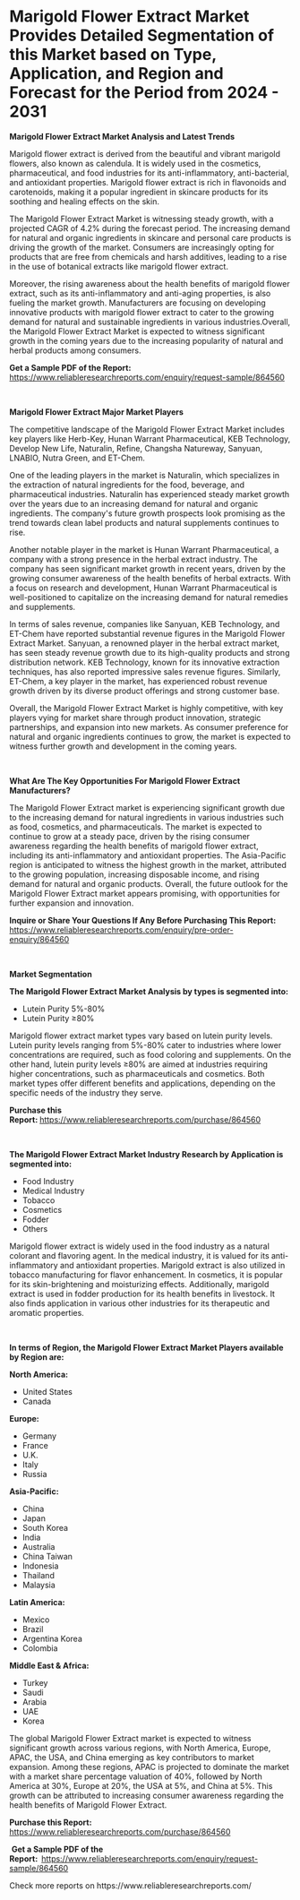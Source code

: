 <p><h1>Marigold Flower Extract Market Provides Detailed Segmentation of this Market based on Type, Application, and Region and Forecast for the Period from 2024 - 2031</h1></p><p><strong>Marigold Flower Extract Market Analysis and Latest Trends</strong></p>
<p><p>Marigold flower extract is derived from the beautiful and vibrant marigold flowers, also known as calendula. It is widely used in the cosmetics, pharmaceutical, and food industries for its anti-inflammatory, anti-bacterial, and antioxidant properties. Marigold flower extract is rich in flavonoids and carotenoids, making it a popular ingredient in skincare products for its soothing and healing effects on the skin.</p><p>The Marigold Flower Extract Market is witnessing steady growth, with a projected CAGR of 4.2% during the forecast period. The increasing demand for natural and organic ingredients in skincare and personal care products is driving the growth of the market. Consumers are increasingly opting for products that are free from chemicals and harsh additives, leading to a rise in the use of botanical extracts like marigold flower extract.</p><p>Moreover, the rising awareness about the health benefits of marigold flower extract, such as its anti-inflammatory and anti-aging properties, is also fueling the market growth. Manufacturers are focusing on developing innovative products with marigold flower extract to cater to the growing demand for natural and sustainable ingredients in various industries.Overall, the Marigold Flower Extract Market is expected to witness significant growth in the coming years due to the increasing popularity of natural and herbal products among consumers.</p></p>
<p><strong>Get a Sample PDF of the Report:&nbsp;</strong> <a href="https://www.reliableresearchreports.com/enquiry/request-sample/864560">https://www.reliableresearchreports.com/enquiry/request-sample/864560</a></p>
<p>&nbsp;</p>
<p><strong>Marigold Flower Extract Major Market Players</strong></p>
<p><p>The competitive landscape of the Marigold Flower Extract Market includes key players like Herb-Key, Hunan Warrant Pharmaceutical, KEB Technology, Develop New Life, Naturalin, Refine, Changsha Natureway, Sanyuan, LNABIO, Nutra Green, and ET-Chem.</p><p>One of the leading players in the market is Naturalin, which specializes in the extraction of natural ingredients for the food, beverage, and pharmaceutical industries. Naturalin has experienced steady market growth over the years due to an increasing demand for natural and organic ingredients. The company's future growth prospects look promising as the trend towards clean label products and natural supplements continues to rise.</p><p>Another notable player in the market is Hunan Warrant Pharmaceutical, a company with a strong presence in the herbal extract industry. The company has seen significant market growth in recent years, driven by the growing consumer awareness of the health benefits of herbal extracts. With a focus on research and development, Hunan Warrant Pharmaceutical is well-positioned to capitalize on the increasing demand for natural remedies and supplements.</p><p>In terms of sales revenue, companies like Sanyuan, KEB Technology, and ET-Chem have reported substantial revenue figures in the Marigold Flower Extract Market. Sanyuan, a renowned player in the herbal extract market, has seen steady revenue growth due to its high-quality products and strong distribution network. KEB Technology, known for its innovative extraction techniques, has also reported impressive sales revenue figures. Similarly, ET-Chem, a key player in the market, has experienced robust revenue growth driven by its diverse product offerings and strong customer base.</p><p>Overall, the Marigold Flower Extract Market is highly competitive, with key players vying for market share through product innovation, strategic partnerships, and expansion into new markets. As consumer preference for natural and organic ingredients continues to grow, the market is expected to witness further growth and development in the coming years.</p></p>
<p>&nbsp;</p>
<p><strong>What Are The Key Opportunities For Marigold Flower Extract Manufacturers?</strong></p>
<p><p>The Marigold Flower Extract market is experiencing significant growth due to the increasing demand for natural ingredients in various industries such as food, cosmetics, and pharmaceuticals. The market is expected to continue to grow at a steady pace, driven by the rising consumer awareness regarding the health benefits of marigold flower extract, including its anti-inflammatory and antioxidant properties. The Asia-Pacific region is anticipated to witness the highest growth in the market, attributed to the growing population, increasing disposable income, and rising demand for natural and organic products. Overall, the future outlook for the Marigold Flower Extract market appears promising, with opportunities for further expansion and innovation.</p></p>
<p><strong>Inquire or Share Your Questions If Any Before Purchasing This Report:</strong> <a href="https://www.reliableresearchreports.com/enquiry/pre-order-enquiry/864560">https://www.reliableresearchreports.com/enquiry/pre-order-enquiry/864560</a></p>
<p>&nbsp;</p>
<p><strong>Market Segmentation</strong></p>
<p><strong>The Marigold Flower Extract Market Analysis by types is segmented into:</strong></p>
<p><ul><li>Lutein Purity 5%-80%</li><li>Lutein Purity ≥80%</li></ul></p>
<p><p>Marigold flower extract market types vary based on lutein purity levels. Lutein purity levels ranging from 5%-80% cater to industries where lower concentrations are required, such as food coloring and supplements. On the other hand, lutein purity levels ≥80% are aimed at industries requiring higher concentrations, such as pharmaceuticals and cosmetics. Both market types offer different benefits and applications, depending on the specific needs of the industry they serve.</p></p>
<p><strong>Purchase this Report:&nbsp;</strong><a href="https://www.reliableresearchreports.com/purchase/864560">https://www.reliableresearchreports.com/purchase/864560</a></p>
<p>&nbsp;</p>
<p><strong>The Marigold Flower Extract Market Industry Research by Application is segmented into:</strong></p>
<p><ul><li>Food Industry</li><li>Medical Industry</li><li>Tobacco</li><li>Cosmetics</li><li>Fodder</li><li>Others</li></ul></p>
<p><p>Marigold flower extract is widely used in the food industry as a natural colorant and flavoring agent. In the medical industry, it is valued for its anti-inflammatory and antioxidant properties. Marigold extract is also utilized in tobacco manufacturing for flavor enhancement. In cosmetics, it is popular for its skin-brightening and moisturizing effects. Additionally, marigold extract is used in fodder production for its health benefits in livestock. It also finds application in various other industries for its therapeutic and aromatic properties.</p></p>
<p>&nbsp;</p>
<p><strong>In terms of Region, the Marigold Flower Extract Market Players available by Region are:</strong></p>
<p>
    <p> <strong> North America: </strong>
        <ul>
            <li>United States</li>
            <li>Canada</li>
        </ul>
        </p> 
    <p> <strong> Europe: </strong>
        <ul>
            <li>Germany</li>
            <li>France</li>
            <li>U.K.</li>
            <li>Italy</li>
            <li>Russia</li>
        </ul>
        </p> 
    <p> <strong> Asia-Pacific: </strong>
        <ul>
            <li>China</li>
            <li>Japan</li>
            <li>South Korea</li>
            <li>India</li>
            <li>Australia</li>
            <li>China Taiwan</li>
            <li>Indonesia</li>
            <li>Thailand</li>
            <li>Malaysia</li>
        </ul>
        </p> 
    <p> <strong> Latin America: </strong>
        <ul>
            <li>Mexico</li>
            <li>Brazil</li>
            <li>Argentina Korea</li>
            <li>Colombia</li>
        </ul>
        </p> 
    <p> <strong> Middle East & Africa: </strong>
        <ul>
            <li>Turkey</li>
            <li>Saudi</li>
            <li>Arabia</li>
            <li>UAE</li>
            <li>Korea</li>
        </ul>
    </p>
    </p>
<p><p>The global Marigold Flower Extract market is expected to witness significant growth across various regions, with North America, Europe, APAC, the USA, and China emerging as key contributors to market expansion. Among these regions, APAC is projected to dominate the market with a market share percentage valuation of 40%, followed by North America at 30%, Europe at 20%, the USA at 5%, and China at 5%. This growth can be attributed to increasing consumer awareness regarding the health benefits of Marigold Flower Extract.</p></p>
<p><strong>Purchase this Report: </strong><a href="https://www.reliableresearchreports.com/purchase/864560">https://www.reliableresearchreports.com/purchase/864560</a></p>
<p>&nbsp;<strong>Get a Sample PDF of the Report:&nbsp;&nbsp;</strong><a href="https://www.reliableresearchreports.com/enquiry/request-sample/864560">https://www.reliableresearchreports.com/enquiry/request-sample/864560</a></p>
<p><strong></strong></p>
<p>Check more reports on https://www.reliableresearchreports.com/</p>